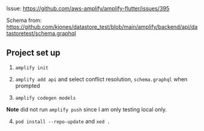 ##

Issue: https://github.com/aws-amplify/amplify-flutter/issues/395

Schema from: https://github.com/kjones/datastore_test/blob/main/amplify/backend/api/datastoretest/schema.graphql



## Project set up

1. `amplify init`

2. `amplify add api` and select conflict resolution, `schema.graphql` when prompted

3. `amplify codegen models`

**Note** did not run `amplify push` since I am only testing local only.

4. `pod install --repo-update` and `xed .`